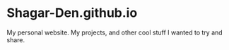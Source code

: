 # Shagar-Den.github.io
My personal website. My projects, and other cool stuff I wanted to try and share.
